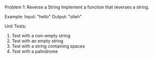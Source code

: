 Problem 1: Reverse a String
Implement a function that reverses a string.

Example:
Input: "hello"
Output: "olleh"

Unit Tests:
1. Test with a non-empty string
2. Test with an empty string
3. Test with a string containing spaces
4. Test with a palindrome
